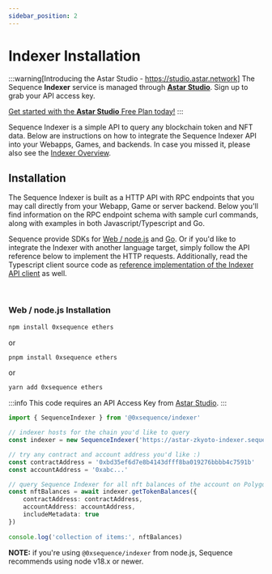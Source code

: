 ```yaml
---
sidebar_position: 2
---
```


# Indexer Installation

:::warning[Introducing the Astar Studio - https://studio.astar.network]
The Sequence **Indexer** service is managed through **[Astar Studio](https://studio.astar.network)**. Sign up to grab your API access key.

[Get started with the **Astar Studio** Free Plan today!](https://studio.astar.network)
:::

Sequence Indexer is a simple API to query any blockchain token and NFT data. Below are instructions
on how to integrate the Sequence Indexer API into your Webapps, Games, and backends. In case you missed
it, please also see the [Indexer Overview](./index.md).

## Installation

The Sequence Indexer is built as a HTTP API with RPC endpoints that you may call directly
from your Webapp, Game or server backend. Below you'll find information on the RPC endpoint
schema with sample curl commands, along with examples in both Javascript/Typescript and Go.

Sequence provide SDKs for [Web / node.js](https://github.com/0xsequence/sequence.js) and [Go](https://github.com/0xsequence/go-sequence).
Or if you'd like to integrate the Indexer with another language target, simply follow the API reference below
to implement the HTTP requests. Additionally, read the Typescript client source code as [reference
implementation of the Indexer API client](https://github.com/0xsequence/sequence.js/blob/master/packages/indexer/src/indexer.gen.ts) as well.

<br />

### Web / node.js Installation

```sh
npm install 0xsequence ethers
```

or

```sh
pnpm install 0xsequence ethers
```

or

```sh
yarn add 0xsequence ethers
```

:::info
This code requires an API Access Key from [Astar Studio](https://studio.astar.network).
:::

```ts
import { SequenceIndexer } from '@0xsequence/indexer'

// indexer hosts for the chain you'd like to query
const indexer = new SequenceIndexer('https://astar-zkyoto-indexer.sequence.app', 'AQAAAAAAAF_JvPALhBthL7VGn6jV0YDqaFY')

// try any contract and account address you'd like :)
const contractAddress = '0xbd35ef6d7e8b4143dfff8ba019276bbbb4c7591b'
const accountAddress = '0xabc...'

// query Sequence Indexer for all nft balances of the account on Polygon
const nftBalances = await indexer.getTokenBalances({
	contractAddress: contractAddress,
	accountAddress: accountAddress,
	includeMetadata: true
})
 
console.log('collection of items:', nftBalances)
```

**NOTE:** if you're using `@0xsequence/indexer` from node.js, Sequence recommends using node v18.x or newer.

